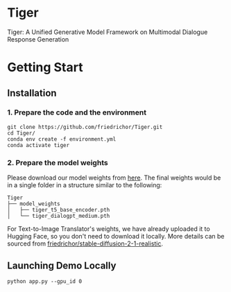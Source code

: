 # Tiger
Tiger: A Unified Generative Model Framework on Multimodal Dialogue Response Generation

# Getting Start

## Installation

### 1. Prepare the code and the environment
```
git clone https://github.com/friedrichor/Tiger.git
cd Tiger/
conda env create -f environment.yml
conda activate tiger
```

### 2. Prepare the model weights

Please download our model weights from [here](https://drive.google.com/drive/folders/1ulc4X0yzJHQNFZJ2nyH5H9ZatZPkzZTC?usp=sharing). The final weights would be in a single folder in a structure similar to the following:

```
Tiger
├── model_weights
│   ├── tiger_t5_base_encoder.pth
│   └── tiger_dialogpt_medium.pth
```

For Text-to-Image Translator's weights, we have already uploaded it to Hugging Face, so you don't need to download it locally. More details can be sourced from [friedrichor/stable-diffusion-2-1-realistic](https://huggingface.co/friedrichor/stable-diffusion-2-1-realistic).

## Launching Demo Locally

```
python app.py --gpu_id 0
```


